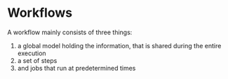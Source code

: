 # Workflows
A workflow mainly consists of three things:

1. a global model holding the information, that is shared during the entire execution
2. a set of steps
3. and jobs that run at predetermined times